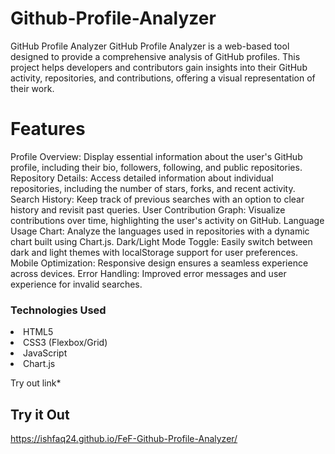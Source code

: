 # Github-Profile-Analyzer
GitHub Profile Analyzer GitHub Profile Analyzer is a web-based tool designed to provide a comprehensive analysis of GitHub profiles. This project helps developers and contributors gain insights into their GitHub activity, repositories, and contributions, offering a visual representation of their work.

<h1>Features</h1
<p>Profile Overview: Display essential information about the user's GitHub profile, including their bio, followers, following, and public repositories.
Repository Details: Access detailed information about individual repositories, including the number of stars, forks, and recent activity.
Search History: Keep track of previous searches with an option to clear history and revisit past queries.
User Contribution Graph: Visualize contributions over time, highlighting the user's activity on GitHub.
Language Usage Chart: Analyze the languages used in repositories with a dynamic chart built using Chart.js.
Dark/Light Mode Toggle: Easily switch between dark and light themes with localStorage support for user preferences.
Mobile Optimization: Responsive design ensures a seamless experience across devices.
Error Handling: Improved error messages and user experience for invalid searches.</p>

<h3>Technologies Used</h3>

<li>HTML5</li>
<li>CSS3 (Flexbox/Grid)</li>
<li>JavaScript</li>
<li>Chart.js</li>

Try out link*
## Try it Out
https://ishfaq24.github.io/FeF-Github-Profile-Analyzer/



